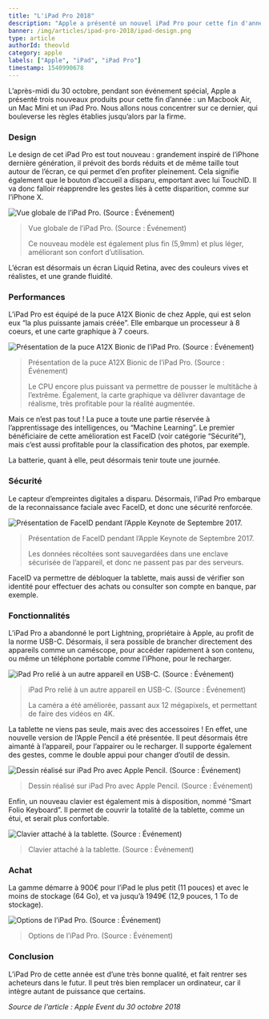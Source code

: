 ```yaml
---
title: "L'iPad Pro 2018"
description: "Apple a présenté un nouvel iPad Pro pour cette fin d'année, qui bouleverse les règles établies jusqu'alors par la firme."
banner: /img/articles/ipad-pro-2018/ipad-design.png
type: article
authorId: theovld
category: apple
labels: ["Apple", "iPad", "iPad Pro"]
timestamp: 1540990678
---
```


L’après-midi du 30 octobre, pendant son événement spécial, Apple a présenté trois nouveaux produits pour cette fin d’année : un Macbook Air, un Mac Mini et un iPad Pro. Nous allons nous concentrer sur ce dernier, qui bouleverse les règles établies jusqu’alors par la firme.

### Design

 Le design de cet iPad Pro est tout nouveau : grandement inspiré de l’iPhone dernière génération, il prévoit des bords réduits et de même taille tout autour de l’écran, ce qui permet d’en profiter pleinement. Cela signifie également que le bouton d’accueil a disparu, emportant avec lui TouchID. Il va donc falloir réapprendre les gestes liés à cette disparition, comme sur l’iPhone X.

 ![Vue globale de l’iPad Pro. (Source : Événement)](/img/articles/ipad-pro-2018/ipad-design.png)

 
>  Vue globale de l’iPad Pro. (Source : Événement)
> 
>   Ce nouveau modèle est également plus fin (5,9mm) et plus léger, améliorant son confort d’utilisation.

 L’écran est désormais un écran Liquid Retina, avec des couleurs vives et réalistes, et une grande fluidité.

### Performances

 L’iPad Pro est équipé de la puce A12X Bionic de chez Apple, qui est selon eux “la plus puissante jamais créée”. Elle embarque un processeur à 8 coeurs, et une carte graphique à 7 coeurs.

 ![Présentation de la puce A12X Bionic de l’iPad Pro. (Source : Événement)](/img/articles/ipad-pro-2018/ipad-processeur.png)

 
>  Présentation de la puce A12X Bionic de l’iPad Pro. (Source : Événement)
> 
>   Le CPU encore plus puissant va permettre de pousser le multitâche à l’extrême. Également, la carte graphique va délivrer davantage de réalisme, très profitable pour la réalité augmentée.

 Mais ce n’est pas tout ! La puce a toute une partie réservée à l’apprentissage des intelligences, ou “Machine Learning”. Le premier bénéficiaire de cette amélioration est FaceID (voir catégorie “Sécurité”), mais c’est aussi profitable pour la classification des photos, par exemple.

 La batterie, quant à elle, peut désormais tenir toute une journée.

### Sécurité

 Le capteur d’empreintes digitales a disparu. Désormais, l’iPad Pro embarque de la reconnaissance faciale avec FaceID, et donc une sécurité renforcée.

 ![Présentation de FaceID pendant l’Apple Keynote de Septembre 2017.](/img/articles/ipad-pro-2018/ipad-faceid.jpg)

 
>  Présentation de FaceID pendant l’Apple Keynote de Septembre 2017.
> 
>   Les données récoltées sont sauvegardées dans une enclave sécurisée de l’appareil, et donc ne passent pas par des serveurs.

 FaceID va permettre de débloquer la tablette, mais aussi de vérifier son identité pour effectuer des achats ou consulter son compte en banque, par exemple.

### Fonctionnalités

 L’iPad Pro a abandonné le port Lightning, propriétaire à Apple, au profit de la norme USB-C. Désormais, il sera possible de brancher directement des appareils comme un caméscope, pour accéder rapidement à son contenu, ou même un téléphone portable comme l’iPhone, pour le recharger.

 ![iPad Pro relié à un autre appareil en USB-C. (Source : Événement)](/img/articles/ipad-pro-2018/ipad-usbc.png)

 
>  iPad Pro relié à un autre appareil en USB-C. (Source : Événement)
> 
>   La caméra a été améliorée, passant aux 12 mégapixels, et permettant de faire des vidéos en 4K.

 La tablette ne viens pas seule, mais avec des accessoires ! En effet, une nouvelle version de l’Apple Pencil a été présentée. Il peut désormais être aimanté à l’appareil, pour l’appairer ou le recharger. Il supporte également des gestes, comme le double appui pour changer d’outil de dessin.

 ![Dessin réalisé sur iPad Pro avec Apple Pencil. (Source : Événement)](/img/articles/ipad-pro-2018/ipad-dessin.png)

 
>  Dessin réalisé sur iPad Pro avec Apple Pencil. (Source : Événement)

Enfin, un nouveau clavier est également mis à disposition, nommé “Smart Folio Keyboard”. Il permet de couvrir la totalité de la tablette, comme un étui, et serait plus confortable.

 ![Clavier attaché à la tablette. (Source : Événement)](/img/articles/ipad-pro-2018/ipad-clavier.png)

 
>  Clavier attaché à la tablette. (Source : Événement)
 
### Achat

 La gamme démarre à 900€ pour l’iPad le plus petit (11 pouces) et avec le moins de stockage (64 Go), et va jusqu’à 1949€ (12,9 pouces, 1 To de stockage).

 ![Options de l’iPad Pro. (Source : Événement)](/img/articles/ipad-pro-2018/ipad-options.png)

 
>  Options de l’iPad Pro. (Source : Événement)

### Conclusion

 L’iPad Pro de cette année est d’une très bonne qualité, et fait rentrer ses acheteurs dans le futur. Il peut très bien remplacer un ordinateur, car il intègre autant de puissance que certains.

 *Source de l'article : Apple Event du 30 octobre 2018*

 